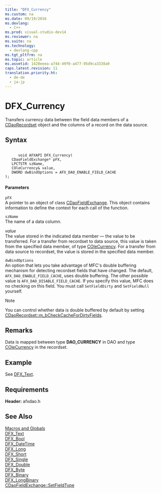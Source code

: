 ```yaml
---
title: "DFX_Currency"
ms.custom: na
ms.date: 09/19/2016
ms.devlang: 
  - C++
ms.prod: visual-studio-dev14
ms.reviewer: na
ms.suite: na
ms.technology: 
  - devlang-cpp
ms.tgt_pltfrm: na
ms.topic: article
ms.assetid: 1420eeea-a744-49f0-a477-95d9ca3338a0
caps.latest.revision: 11
translation.priority.ht: 
  - de-de
  - ja-jp
---
```

# DFX_Currency
Transfers currency data between the field data members of a [CDaoRecordset](../vs140/CDaoRecordset-Class.md) object and the columns of a record on the data source.  
  
## Syntax  
  
```  
  
      void AFXAPI DFX_Currency(  
   CDaoFieldExchange* pFX,  
   LPCTSTR szName,  
   COleCurrency& value,  
   DWORD dwBindOptions = AFX_DAO_ENABLE_FIELD_CACHE   
);  
```  
  
#### Parameters  
 `pFX`  
 A pointer to an object of class [CDaoFieldExchange](../vs140/CDaoFieldExchange-Class.md). This object contains information to define the context for each call of the function.  
  
 `szName`  
 The name of a data column.  
  
 *value*  
 The value stored in the indicated data member — the value to be transferred. For a transfer from recordset to data source, this value is taken from the specified data member, of type [COleCurrency](../vs140/COleCurrency-Class.md). For a transfer from data source to recordset, the value is stored in the specified data member.  
  
 `dwBindOptions`  
 An option that lets you take advantage of MFC's double buffering mechanism for detecting recordset fields that have changed. The default, `AFX_DAO_ENABLE_FIELD_CACHE`, uses double buffering. The other possible value is `AFX_DAO_DISABLE_FIELD_CACHE`. If you specify this value, MFC does no checking on this field. You must call `SetFieldDirty` and `SetFieldNull` yourself.  
  
> [!NOTE]
>  You can control whether data is double buffered by default by setting [CDaoRecordset::m_bCheckCacheForDirtyFields](../vs140/CDaoRecordset--m_bCheckCacheForDirtyFields.md).  
  
## Remarks  
 Data is mapped between type **DAO_CURRENCY** in DAO and type [COleCurrency](../vs140/COleCurrency-Class.md) in the recordset.  
  
## Example  
 See [DFX_Text](../vs140/DFX_Text.md).  
  
## Requirements  
 **Header:** afxdao.h  
  
## See Also  
 [Macros and Globals](../vs140/MFC-Macros-and-Globals.md)   
 [DFX_Text](../vs140/DFX_Text.md)   
 [DFX_Bool](../vs140/DFX_Bool.md)   
 [DFX_DateTime](../vs140/DFX_DateTime.md)   
 [DFX_Long](../vs140/DFX_Long.md)   
 [DFX_Short](../vs140/DFX_Short.md)   
 [DFX_Single](../vs140/DFX_Single.md)   
 [DFX_Double](../vs140/DFX_Double.md)   
 [DFX_Byte](../vs140/DFX_Byte.md)   
 [DFX_Binary](../vs140/DFX_Binary.md)   
 [DFX_LongBinary](../vs140/DFX_LongBinary.md)   
 [CDaoFieldExchange::SetFieldType](../vs140/CDaoFieldExchange--SetFieldType.md)